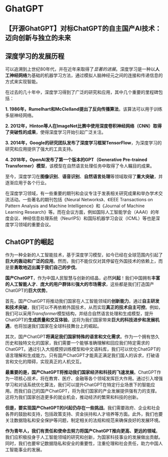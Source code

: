 # GhatGPT
## 【开源GhatGPT】对标ChatGPT的自主国产AI技术：迈向创新与独立的未来

## **深度学习的发展历程**
可以追溯到上世纪80年代，并在近年来取得了*显著的进展*。深度学习是一种以**人工神经网络**为基础的机器学习方法，通过模拟人脑神经元之间的连接和传递信息的方式来实现智能。

在过去的几十年中，深度学习得到了广泛的研究和应用，其中几个重要的里程碑包括：

**1. 1986年，Rumelhart和McClelland提出了反向传播算法**，该算法可以用于训练多层神经网络。

**2. 2012年，Hinton等人在ImageNet比赛中使用深度卷积神经网络（CNN）取得了突破性的成果**，使得深度学习开始引起广泛关注。

**3. 2014年，Google的研究团队发布了深度学习框架TensorFlow**，为深度学习的研究和应用提供了强大的工具支持。

**4. 2018年，OpenAI发布了第一个版本的GPT（Generative Pre-trained Transformer）模型**，该模型在自然语言处理任务中取得了令人瞩目的成果。

至今，深度学习在**图像识别**、**语音识别**、**自然语言处理**等领域取得了**重大突破**，并逐渐应用于各个行业。

在深度学习领域，有一些重要的期刊和会议专注于发表相关研究成果和举办学术交流活动。一些著名的期刊包括《Neural Networks》、《IEEE Transactions on Pattern Analysis and Machine Intelligence》和《Journal of Machine Learning Research》等。而在会议方面，例如国际人工智能学会（AAAI）的年度会议、神经信息处理系统（NeurIPS）和国际机器学习会议（ICML）等也是深度学习领域的重要会议。

## **ChatGPT的崛起**

作为一种全新的人工智能技术，基于深度学习模型，如今已经在全球范围内引起了**巨大的轰动和广泛的应用**。然而，我们不能仅仅对其停留在外国技术的依赖上，而是要**勇敢地迈出属于我们自己的步伐**。

**国产ChatGPT**，作为中国人民智慧与创新的结晶，必然**兴起**！我们中国拥有**丰富的人工智能人才**、**庞大的用户群体**和**强大的市场需求**，这些都是我们打造国产ChatGPT的**巨大优势**。

首先，国产ChatGPT将推动我们国家在人工智能领域的**创新能力**。通过**自主研发和技术突破**，我们可以不再依赖外国技术，从而实现**真正的技术自主可控**。例如，我们可以采用*Transformer*模型结构，并结合自然语言处理和生成模型，提升ChatGPT的**生成质量和交互体验**。这将为我们国家带来**巨大的科技进步和发展机遇**，也将加速我们国家在全球科技舞台上的崛起。

其次，国产ChatGPT**将满足我们国家特殊的语言和文化需求**。作为一个拥有悠久历史和独特文化的国家，我们需要一个能够准确理解和回应我们特定需求的ChatGPT。通过引入大规模预训练模型和中文语料库，我们可以优化ChatGPT的语言理解和生成能力。只有国产ChatGPT才能真正满足我们国人的诉求，打破语言和文化的障碍，实现真正的人机交互。

**最重要的是，国产ChatGPT将推动我们国家经济和科技的飞速发展**。ChatGPT作为一项核心技术，将在教育、医疗、金融等各个领域发挥巨大作用。通过引入增强学习和对话系统优化算法，我们可以提升ChatGPT在特定行业场景下的智能应用。而我们自己的国产ChatGPT，将为我们国家的产业发展提供强有力的支撑。这将为我们国家创造更多的就业机会，推动经济的繁荣和科技的创新。

**但是，要实现国产ChatGPT的兴起仍存在一些挑战**。我们需要政府、企业和社会各界的鼓励和支持，包括政策支持、资金扶持和人才培养等方面。此外，我们也要关注数据隐私和安全保护等问题，制定相关的法规和规范来确保良好的发展环境。

**作为青年人，我们有责任和使命去努力将国产ChatGPT推向更高、更远的领域**。我们应积极投身于人工智能领域的研究和创新，为国家科技事业的发展做出贡献。同时，我们也要牢记数据隐私和安全的重要性，注重伦理和社会责任，助力中国人工智能事业的发展。
